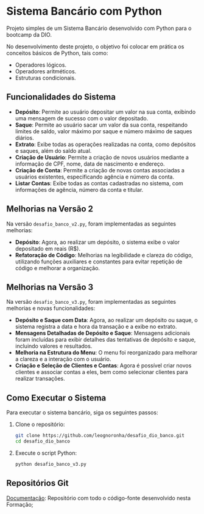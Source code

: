 # Sistema Bancário com Python

Projeto simples de um Sistema Bancário desenvolvido com Python para o bootcamp da DIO.

No desenvolvimento deste projeto, o objetivo foi colocar em prática os conceitos básicos de Python, tais como:
- Operadores lógicos.
- Operadores aritméticos.
- Estruturas condicionais.

## Funcionalidades do Sistema

- **Depósito**: Permite ao usuário depositar um valor na sua conta, exibindo uma mensagem de sucesso com o valor depositado.
- **Saque**: Permite ao usuário sacar um valor da sua conta, respeitando limites de saldo, valor máximo por saque e número máximo de saques diários.
- **Extrato**: Exibe todas as operações realizadas na conta, como depósitos e saques, além do saldo atual.
- **Criação de Usuário**: Permite a criação de novos usuários mediante a informação de CPF, nome, data de nascimento e endereço.
- **Criação de Conta**: Permite a criação de novas contas associadas a usuários existentes, especificando agência e número da conta.
- **Listar Contas**: Exibe todas as contas cadastradas no sistema, com informações de agência, número da conta e titular.

## Melhorias na Versão 2

Na versão `desafio_banco_v2.py`, foram implementadas as seguintes melhorias:

- **Depósito**: Agora, ao realizar um depósito, o sistema exibe o valor depositado em reais (R$).
- **Refatoração de Código**: Melhorias na legibilidade e clareza do código, utilizando funções auxiliares e constantes para evitar repetição de código e melhorar a organização.

## Melhorias na Versão 3

Na versão `desafio_banco_v3.py`, foram implementadas as seguintes melhorias e novas funcionalidades:

- **Depósito e Saque com Data**: Agora, ao realizar um depósito ou saque, o sistema registra a data e hora da transação e a exibe no extrato.
- **Mensagens Detalhadas de Depósito e Saque**: Mensagens adicionais foram incluídas para exibir detalhes das tentativas de depósito e saque, incluindo valores e resultados.
- **Melhoria na Estrutura do Menu**: O menu foi reorganizado para melhorar a clareza e a interação com o usuário.
- **Criação e Seleção de Clientes e Contas**: Agora é possível criar novos clientes e associar contas a eles, bem como selecionar clientes para realizar transações.

## Como Executar o Sistema

Para executar o sistema bancário, siga os seguintes passos:

1. Clone o repositório:
    ```sh
    git clone https://github.com/leognoronha/desafio_dio_banco.git
    cd desafio_dio_banco
    ```

2. Execute o script Python:
    ```sh
    python desafio_banco_v3.py
    ```

## Repositórios Git

[Documentação](https://github.com/digitalinnovationone/trilha-python-dio): Repositório com todo o código-fonte desenvolvido nesta Formação;

